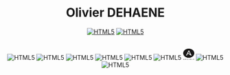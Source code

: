 <div align="center">

# Olivier DEHAENE

[<img alt="HTML5" width="100px" height="50px" src="https://raw.githubusercontent.com/gilbarbara/logos/master/logos/linkedin.svg" />](https://www.linkedin.com/in/olivier-dehaene/)
[<img alt="HTML5" width="100px" height="50px" src="https://raw.githubusercontent.com/StackExchange/Stacks-Icons/production/src/Icon/Logo.svg" />](https://stackoverflow.com/users/10025506/olivier-dehaene?tab=profile)

<br />

<img alt="HTML5" width="26px" height="26px" src="https://raw.githubusercontent.com/gilbarbara/logos/master/logos/python.svg" />
<img alt="HTML5" width="26px" height="26px" src="https://raw.githubusercontent.com/gilbarbara/logos/master/logos/pytorch.svg" />
<img alt="HTML5" width="26px" height="26px" src="https://raw.githubusercontent.com/gilbarbara/logos/master/logos/tensorflow.svg" />
<img alt="HTML5" width="26px" height="26px" src="https://raw.githubusercontent.com/gilbarbara/logos/master/logos/aws.svg" />
<img alt="HTML5" width="26px" height="26px" src="https://raw.githubusercontent.com/gilbarbara/logos/master/logos/google-cloud.svg" />
<img alt="HTML5" width="26px" height="26px" src="https://raw.githubusercontent.com/gilbarbara/logos/master/logos/docker-icon.svg" />
<img alt="HTML5" width="26px" height="26px" src="https://raw.githubusercontent.com/gilbarbara/logos/master/logos/ansible.svg" />
<img alt="HTML5" width="26px" height="26px" src="https://raw.githubusercontent.com/gilbarbara/logos/master/logos/rust.svg" />
<img alt="HTML5" width="26px" height="26px" src="https://raw.githubusercontent.com/gilbarbara/logos/master/logos/git-icon.svg" />

</div>
